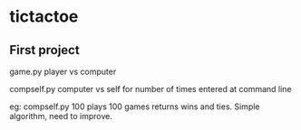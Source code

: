 # tictactoe

## First project

game.py
player vs computer

compself.py
computer vs self for number of times entered at command line

eg: compself.py 100
plays 100 games returns wins and ties. Simple algorithm, need to improve.

